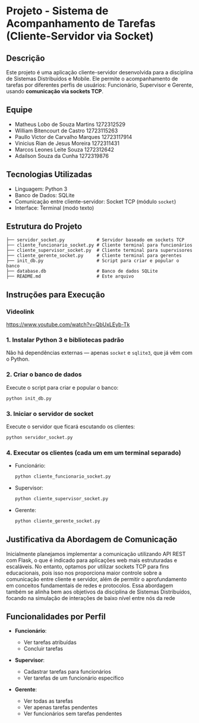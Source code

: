 # Projeto - Sistema de Acompanhamento de Tarefas (Cliente-Servidor via Socket)
 
## Descrição
Este projeto é uma aplicação cliente-servidor desenvolvida para a disciplina de Sistemas Distribuídos e Mobile. Ele permite o acompanhamento de tarefas por diferentes perfis de usuários: Funcionário, Supervisor e Gerente, usando **comunicação via sockets TCP**.

## Equipe
- Matheus Lobo de Souza Martins      1272312529
- William Bitencourt de Castro       12723115263
- Paullo Victor de Carvalho Marques  12723117914
- Vinicius Rian de Jesus Moreira     1272311431
- Marcos Leones Leite Souza          1272312642
- Adailson Souza da Cunha            1272319876

## Tecnologias Utilizadas
- Linguagem: Python 3
- Banco de Dados: SQLite
- Comunicação entre cliente-servidor: Socket TCP (módulo `socket`)
- Interface: Terminal (modo texto)

## Estrutura do Projeto
```
├── servidor_socket.py            # Servidor baseado em sockets TCP
├── cliente_funcionario_socket.py # Cliente terminal para funcionários
├── cliente_supervisor_socket.py  # Cliente terminal para supervisores
├── cliente_gerente_socket.py     # Cliente terminal para gerentes
├── init_db.py                    # Script para criar e popular o banco
├── database.db                   # Banco de dados SQLite
├── README.md                     # Este arquivo
```

## Instruções para Execução

### Videolink
https://www.youtube.com/watch?v=QbUxLEyb-Tk

### 1. Instalar Python 3 e bibliotecas padrão
Não há dependências externas — apenas `socket` e `sqlite3`, que já vêm com o Python.

### 2. Criar o banco de dados
Execute o script para criar e popular o banco:

```bash
python init_db.py
```

### 3. Iniciar o servidor de socket
Execute o servidor que ficará escutando os clientes:

```bash
python servidor_socket.py
```

### 4. Executar os clientes (cada um em um terminal separado)

- Funcionário:
  ```bash
  python cliente_funcionario_socket.py
  ```

- Supervisor:
  ```bash
  python cliente_supervisor_socket.py
  ```

- Gerente:
  ```bash
  python cliente_gerente_socket.py
  ```

## Justificativa da Abordagem de Comunicação
Inicialmente planejamos implementar a comunicação utilizando API REST com Flask, o que é indicado para aplicações web mais estruturadas e escaláveis. No entanto, optamos por utilizar sockets TCP para fins educacionais, pois isso nos proporciona maior controle sobre a comunicação entre cliente e servidor, além de permitir o aprofundamento em conceitos fundamentais de redes e protocolos. Essa abordagem também se alinha bem aos objetivos da disciplina de Sistemas Distribuídos, focando na simulação de interações de baixo nível entre nós da rede

## Funcionalidades por Perfil

- **Funcionário**:
  - Ver tarefas atribuídas
  - Concluir tarefas

- **Supervisor**:
  - Cadastrar tarefas para funcionários
  - Ver tarefas de um funcionário específico

- **Gerente**:
  - Ver todas as tarefas
  - Ver apenas tarefas pendentes
  - Ver funcionários sem tarefas pendentes

